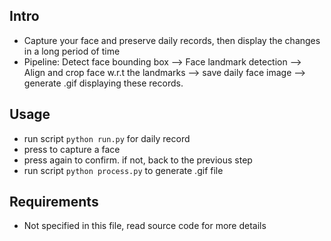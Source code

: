 ## Intro
- Capture your face and preserve daily records, then display the changes in a long period of time
- Pipeline: Detect face bounding box --> Face landmark detection --> Align and crop face w.r.t the landmarks --> save daily face image --> generate .gif displaying these records.
## Usage
- run script ```python run.py``` for daily record  
- press <Enter> to capture a face
- press <Enter> again to confirm. if not, back to the previous step
- run script ```python process.py``` to generate .gif file
## Requirements
- Not specified in this file, read source code for more details
